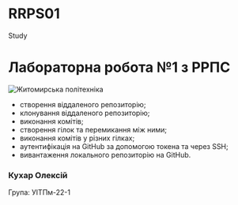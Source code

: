 # RRPS01
Study
# Лабораторна робота №1 з РРПС
![Житомирська політехніка](https://media.ztu.edu.ua/wp-content/uploads/2020/02/Group-6-1-1536x465.png)
- створення віддаленого репозиторію;
- клонування віддаленого репозиторію;
- виконання комітів;
- створення гілок та перемикання між ними;
- виконання комітів у різних гілках;
- аутентифікація на GitHub за допомогою токена та через SSH;
- вивантаження локального репозиторію на GitHub.
### Кухар Олексій 
Група: УІТПм-22-1


